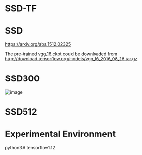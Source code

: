 # SSD-TF

# SSD

https://arxiv.org/abs/1512.02325

The pre-trained vgg_16.ckpt could be downloaded from http://download.tensorflow.org/models/vgg_16_2016_08_28.tar.gz

# SSD300

![image](https://github.com/Stick-To/SSD-tensorflow/blob/master/image/img1.png)

# SSD512


# Experimental Environment

python3.6 tensorflow1.12
